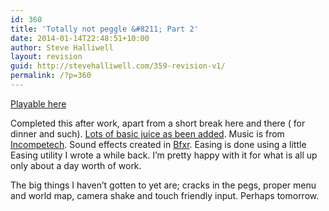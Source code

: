```yaml
---
id: 360
title: 'Totally not peggle &#8211; Part 2'
date: 2014-01-14T22:48:51+10:00
author: Steve Halliwell
layout: revision
guid: http://stevehalliwell.com/359-revision-v1/
permalink: /?p=360
---
```

[Playable here](https://dl.dropboxusercontent.com/u/53300249/not%20peggle%20part%203/Build.html)

Completed this after work, apart from a short break here and there ( for dinner and such). <a href="https://www.youtube.com/watch?v=Fy0aCDmgnxg" target="_blank">Lots of basic juice as been added</a>. Music is from <a href="http://incompetech.com/music/royalty-free/" target="_blank">Incompetech</a>. Sound effects created in <a href="http://www.bfxr.net/" target="_blank">Bfxr</a>. Easing is done using a little Easing utility I wrote a while back. I&#8217;m pretty happy with it for what is all up only about a day worth of work.

The big things I haven&#8217;t gotten to yet are; cracks in the pegs, proper menu and world map, camera shake and touch friendly input. Perhaps tomorrow.